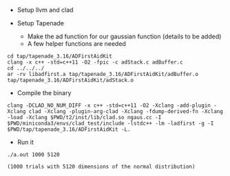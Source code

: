 
  - Setup llvm and clad

  - Setup Tapenade
    - Make the ad function for our gaussian function (details to be added)
    - A few helper functions are needed

```
cd tap/tapenade_3.16/ADFirstAidKit
clang -x c++ -std=c++11 -O2 -fpic -c adStack.c adBuffer.c
cd ../../../
ar -rv libadfirst.a tap/tapenade_3.16/ADFirstAidKit/adBuffer.o tap/tapenade_3.16/ADFirstAidKit/adStack.o
```

  - Compile the binary

```
clang -DCLAD_NO_NUM_DIFF -x c++ -std=c++11 -O2 -Xclang -add-plugin -Xclang clad -Xclang -plugin-arg-clad -Xclang -fdump-derived-fn -Xclang -load -Xclang $PWD/t2/inst/lib/clad.so ngaus.cc -I $PWD/miniconda3/envs/clad_test/include -lstdc++ -lm -ladfirst -g -I $PWD/tap/tapenade_3.16/ADFirstAidKit -L.
```

  - Run it
```
./a.out 1000 5120

(1000 trials with 5120 dimensions of the normal distribution)